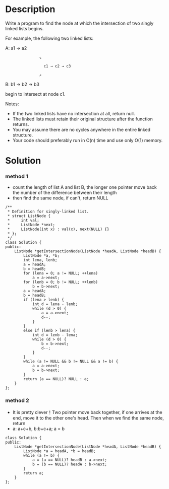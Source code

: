 # Description

Write a program to find the node at which the intersection of two singly linked lists begins.


For example, the following two linked lists:

A:          a1 → a2

                   ↘
                   
                     c1 → c2 → c3
                     
                   ↗            
B:     b1 → b2 → b3

begin to intersect at node c1.


Notes:

- If the two linked lists have no intersection at all, return null.
- The linked lists must retain their original structure after the function returns.
- You may assume there are no cycles anywhere in the entire linked structure.
- Your code should preferably run in O(n) time and use only O(1) memory.

# Solution
### method 1
- count the length of list A and list B, the longer one pointer move back the number of the difference between their length
- then find the same node, if can't, return NULL
```
/**
 * Definition for singly-linked list.
 * struct ListNode {
 *     int val;
 *     ListNode *next;
 *     ListNode(int x) : val(x), next(NULL) {}
 * };
 */
class Solution {
public:
    ListNode *getIntersectionNode(ListNode *headA, ListNode *headB) {
        ListNode *a, *b;
        int lena, lenb;
        a = headA;
        b = headB;
        for (lena = 0; a != NULL; ++lena)
            a = a->next;
        for (lenb = 0; b != NULL; ++lenb) 
            b = b->next;
        a = headA;
        b = headB;
        if (lena > lenb) {
            int d = lena - lenb;
            while (d > 0) {
                a = a->next;
                d--;
            }
        }
        else if (lenb > lena) {
            int d = lenb - lena;
            while (d > 0) {
                b = b->next;
                d--;
            }
        }
        while (a != NULL && b != NULL && a != b) {
            a = a->next;
            b = b->next;
        }
        return (a == NULL)? NULL : a;
    }
};
```

### method 2
- It is pretty clever！Two pointer move back together, if one arrives at the end, move it to the other one's head. Then when we find the same node, return
- a: a+c+b, b:b+c+a; a = b
```
class Solution {
public:
    ListNode *getIntersectionNode(ListNode *headA, ListNode *headB) {
        ListNode *a = headA, *b = headB;
        while (a != b) {
            a = (a == NULL)? headB : a->next;
            b = (b == NULL)? headA : b->next;
        }
        return a;
    }
};
```
